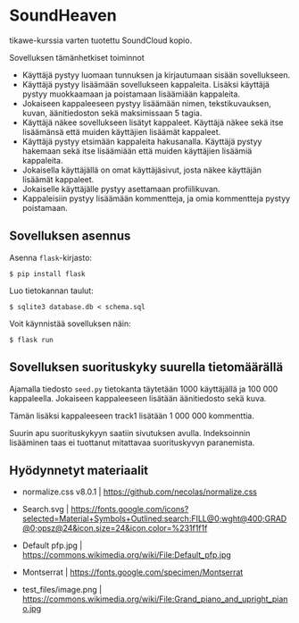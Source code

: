 # SoundHeaven

tikawe-kurssia varten tuotettu SoundCloud kopio.

Sovelluksen tämänhetkiset toiminnot

* Käyttäjä pystyy luomaan tunnuksen ja kirjautumaan sisään sovellukseen.
* Käyttäjä pystyy lisäämään sovellukseen kappaleita. Lisäksi käyttäjä pystyy muokkaamaan ja poistamaan lisäämiään kappaleita.
* Jokaiseen kappaleeseen pystyy lisäämään nimen, tekstikuvauksen, kuvan, äänitiedoston sekä maksimissaan 5 tagia.
* Käyttäjä näkee sovellukseen lisätyt kappaleet. Käyttäjä näkee sekä itse lisäämänsä että muiden käyttäjien lisäämät kappaleet.
* Käyttäjä pystyy etsimään kappaleita hakusanalla. Käyttäjä pystyy hakemaan sekä itse lisäämiään että muiden käyttäjien lisäämiä kappaleita.
* Jokaisella käyttäjällä on omat käyttäjäsivut, josta näkee käyttäjän lisäämät kappaleet.
* Jokaiselle käyttäjälle pystyy asettamaan profiilikuvan.
* Kappaleisiin pystyy lisäämään kommentteja, ja omia kommentteja pystyy poistamaan.

## Sovelluksen asennus

Asenna `flask`-kirjasto:

```
$ pip install flask
```

Luo tietokannan taulut:

```
$ sqlite3 database.db < schema.sql
```

Voit käynnistää sovelluksen näin:

```
$ flask run
```

## Sovelluksen suorituskyky suurella tietomäärällä

Ajamalla tiedosto ```seed.py``` tietokanta täytetään 1000 käyttäjällä ja 100 000 kappaleella. Jokaiseen kappaleeseen lisätään äänitiedosto sekä kuva.

Tämän lisäksi kappaleeseen track1 lisätään 1 000 000 kommenttia. 

Suurin apu suorituskykyyn saatiin sivutuksen avulla. Indeksoinnin lisääminen taas ei tuottanut mitattavaa suorituskyvyn paranemista. 

## Hyödynnetyt materiaalit

* normalize.css v8.0.1 | https://github.com/necolas/normalize.css

* Search.svg | https://fonts.google.com/icons?selected=Material+Symbols+Outlined:search:FILL@0;wght@400;GRAD@0;opsz@24&icon.size=24&icon.color=%231f1f1f

* Default pfp.jpg | https://commons.wikimedia.org/wiki/File:Default_pfp.jpg

* Montserrat | https://fonts.google.com/specimen/Montserrat

* test_files/image.png | https://commons.wikimedia.org/wiki/File:Grand_piano_and_upright_piano.jpg